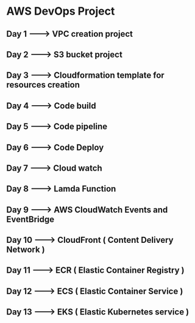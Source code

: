 # AWS DevOps Project 
## Day 1 ---> VPC creation project 

## Day 2 ---> S3 bucket project

## Day 3 ---> Cloudformation template for resources creation

## Day 4 ---> Code build 

## Day 5 ---> Code pipeline

## Day 6 ---> Code Deploy

## Day 7 ---> Cloud watch

## Day 8 ---> Lamda Function

## Day 9 ---> AWS CloudWatch Events and EventBridge

## Day 10 ---> CloudFront ( Content Delivery Network )

## Day 11 ---> ECR ( Elastic Container Registry )

## Day 12 ---> ECS ( Elastic Container Service )

## Day 13 ---> EKS ( Elastic Kubernetes service )
